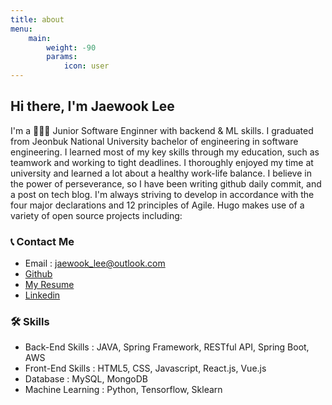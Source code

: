 ```yaml
---
title: about
menu:
    main: 
        weight: -90
        params:
            icon: user
---
```

## Hi there, I'm Jaewook Lee
I'm a 🧑🏻‍💻 Junior Software Enginner with backend & ML skills. I graduated from Jeonbuk National University bachelor of engineering in software engineering. I learned most of my key skills through my education, such as teamwork and working to tight deadlines. I thoroughly enjoyed my time at university and learned a lot about a healthy work-life balance. I believe in the power of perseverance, so I have been writing github daily commit, and a post on tech blog. I'm always striving to develop in accordance with the four major declarations and 12 principles of Agile.
Hugo makes use of a variety of open source projects including:

### 📞 Contact Me
* Email : jaewook_lee@outlook.com
* [Github](https://github.com/lee-jaewook)
* [My Resume](https://lee-jaewook.github.io/resumecard)
* [Linkedin](https://www.linkedin.com/in/lee-jaewook/)

### 🛠 Skills
- Back-End Skills  : JAVA, Spring Framework, RESTful API, Spring Boot, AWS
- Front-End Skills : HTML5, CSS, Javascript, React.js, Vue.js
- Database : MySQL, MongoDB
- Machine Learning : Python, Tensorflow, Sklearn

<!-- ### 💻 Projects

| Project                                             | Description                                             | Tech Stack                           | Result                                                      |
| --------------------------------------------------- | ------------------------------------------------------- | ------------------------------------ | ----------------------------------------------------------- |
| BECS ITRC 학생주도 창의 자율 프로젝트               | GAN을 이용한 엣지 컴퓨팅 서비스 품질 예측 모델 개발     | Tech Stack : Python, Tensorflow, GAN | [저널 출간](https://koasas.kaist.ac.kr/handle/10203/290091) |
| SIGNATURE(SIGN All transactions Using Voice REcord) | 블록체인 기반 구두계약 지원 시스템                      | Vue.js, Docker, Blockchain           | 우수 논문상                                                 |
| Brr(보르르)                                         | 청각장애인용 이름 인식 손목 진동 호출기 및 애플리케이션 | Android, Arduino, Bluetooth, Azure   | ICT 장애인 보조공학기기 공모전 우수상(3위)                  | -->
